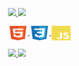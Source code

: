 <div>
  <a href="https://github.com/diegom-silva">
  <img height="180em" src="https://github-readme-stats.vercel.app/api?username=diegom-silva&show_icons=true&theme=tokyonight&include_all_commits=true&count_private=true"/>
  <img height="180em" src="https://github-readme-stats.vercel.app/api/top-langs/?username=diegom-silva&layout=compact&langs_count=6&theme=tokyonight"/>
</div>
<div style="display: inline_block">
  <br>
  <img align="center" alt="HTML" height="30" width="40" src="https://raw.githubusercontent.com/devicons/devicon/master/icons/html5/html5-original.svg">
  <img align="center" alt="CSS" height="30" width="40" src="https://raw.githubusercontent.com/devicons/devicon/master/icons/css3/css3-original.svg">
  <img align="center" alt="Js" height="30" width="40" src="https://raw.githubusercontent.com/devicons/devicon/master/icons/javascript/javascript-plain.svg">
</div>
 
 <br>
 
<div> 
  <a href="https://www.linkedin.com/in/diego-mendes-silva/"> <img src="https://img.shields.io/badge/-LinkedIn-%230077B5?style=for-the-badge&logo=linkedin&logoColor=white" target="_blank"> </a>
  <a href = "mailto:diego-mendes-10@live.com"> <img src="https://img.shields.io/badge/-Email-%23333?style=for-the-badge&logo=gmail&logoColor=white" target="_blank"> </a>
</div>
